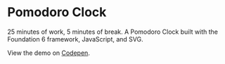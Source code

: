 # Pomodoro Clock

25 minutes of work, 5 minutes of break. A Pomodoro Clock built with the Foundation 6 framework, JavaScript, and SVG.

View the demo on [Codepen](http://codepen.io/AlcinaW/full/XRjrWP/).

